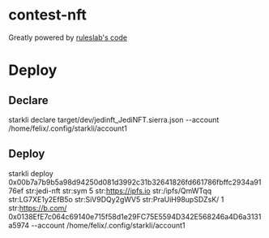 # contest-nft


Greatly powered by [ruleslab's code](https://github.com/ruleslabs/starknet-erc721.git)

# Deploy

## Declare
starkli declare target/dev/jedinft_JediNFT.sierra.json --account /home/felix/.config/starkli/account1

## Deploy
starkli deploy 0x00b7a7b9b5a98d94250d081d3992c31b32641826fd661786fbffc2934a9176ef str:jedi-nft str:sym 5 str:https://ipfs.io str:/ipfs/QmWTqq str:LG7XE1y2EfB5o str:SiV9DQy2gWV5 str:PraUiH98upSDZsK/  1 str:https://b.com/ 0x0138EfE7c064c69140e715f58d1e29FC75E5594D342E568246a4D6a3131a5974 --account /home/felix/.config/starkli/account1